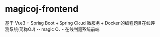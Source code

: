 # magicoj-frontend
基于 Vue3 + Spring Boot + Spring Cloud 微服务 + Docker 的编程题目在线评测系统(简称OJ) -- magic OJ - 在线判题系统前端
